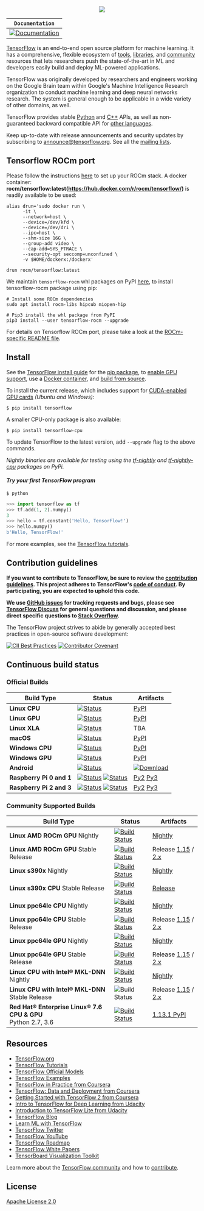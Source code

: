 <div align="center">
  <img src="https://www.tensorflow.org/images/tf_logo_social.png">
</div>

**`Documentation`** |
------------------- |
[![Documentation](https://img.shields.io/badge/api-reference-blue.svg)](https://www.tensorflow.org/api_docs/) |

[TensorFlow](https://www.tensorflow.org/) is an end-to-end open source platform
for machine learning. It has a comprehensive, flexible ecosystem of
[tools](https://www.tensorflow.org/resources/tools),
[libraries](https://www.tensorflow.org/resources/libraries-extensions), and
[community](https://www.tensorflow.org/community) resources that lets
researchers push the state-of-the-art in ML and developers easily build and
deploy ML-powered applications.

TensorFlow was originally developed by researchers and engineers working on the
Google Brain team within Google's Machine Intelligence Research organization to
conduct machine learning and deep neural networks research. The system is
general enough to be applicable in a wide variety of other domains, as well.

TensorFlow provides stable [Python](https://www.tensorflow.org/api_docs/python)
and [C++](https://www.tensorflow.org/api_docs/cc) APIs, as well as
non-guaranteed backward compatible API for
[other languages](https://www.tensorflow.org/api_docs).

Keep up-to-date with release announcements and security updates by subscribing
to
[announce@tensorflow.org](https://groups.google.com/a/tensorflow.org/forum/#!forum/announce).
See all the [mailing lists](https://www.tensorflow.org/community/forums).

## Tensorflow ROCm port

Please follow the instructions [here](https://github.com/RadeonOpenCompute/ROCm-docker/blob/master/quick-start.md) to set up your ROCm stack.
A docker container: **rocm/tensorflow:latest(https://hub.docker.com/r/rocm/tensorflow/)** is readily available to be used:
```
alias drun='sudo docker run \
      -it \
      --network=host \
      --device=/dev/kfd \
      --device=/dev/dri \
      --ipc=host \
      --shm-size 16G \
      --group-add video \
      --cap-add=SYS_PTRACE \
      --security-opt seccomp=unconfined \
      -v $HOME/dockerx:/dockerx'

drun rocm/tensorflow:latest
```


We maintain `tensorflow-rocm` whl packages on PyPI [here](https://pypi.org/project/tensorflow-rocm), to install tensorflow-rocm package using pip:
```
# Install some ROCm dependencies
sudo apt install rocm-libs hipcub miopen-hip

# Pip3 install the whl package from PyPI
pip3 install --user tensorflow-rocm --upgrade
```
For details on Tensorflow ROCm port, please take a look at the [ROCm-specific README file](README.ROCm.md).

## Install

See the [TensorFlow install guide](https://www.tensorflow.org/install) for the
[pip package](https://www.tensorflow.org/install/pip), to
[enable GPU support](https://www.tensorflow.org/install/gpu), use a
[Docker container](https://www.tensorflow.org/install/docker), and
[build from source](https://www.tensorflow.org/install/source).

To install the current release, which includes support for
[CUDA-enabled GPU cards](https://www.tensorflow.org/install/gpu) *(Ubuntu and
Windows)*:

```
$ pip install tensorflow
```

A smaller CPU-only package is also available:

```
$ pip install tensorflow-cpu
```

To update TensorFlow to the latest version, add `--upgrade` flag to the above
commands.

*Nightly binaries are available for testing using the
[tf-nightly](https://pypi.python.org/pypi/tf-nightly) and
[tf-nightly-cpu](https://pypi.python.org/pypi/tf-nightly-cpu) packages on PyPi.*

#### *Try your first TensorFlow program*

```shell
$ python
```

```python
>>> import tensorflow as tf
>>> tf.add(1, 2).numpy()
3
>>> hello = tf.constant('Hello, TensorFlow!')
>>> hello.numpy()
b'Hello, TensorFlow!'
```

For more examples, see the
[TensorFlow tutorials](https://www.tensorflow.org/tutorials/).

## Contribution guidelines

**If you want to contribute to TensorFlow, be sure to review the
[contribution guidelines](CONTRIBUTING.md). This project adheres to TensorFlow's
[code of conduct](CODE_OF_CONDUCT.md). By participating, you are expected to
uphold this code.**

**We use [GitHub issues](https://github.com/tensorflow/tensorflow/issues) for
tracking requests and bugs, please see
[TensorFlow Discuss](https://groups.google.com/a/tensorflow.org/forum/#!forum/discuss)
for general questions and discussion, and please direct specific questions to
[Stack Overflow](https://stackoverflow.com/questions/tagged/tensorflow).**

The TensorFlow project strives to abide by generally accepted best practices in
open-source software development:

[![CII Best Practices](https://bestpractices.coreinfrastructure.org/projects/1486/badge)](https://bestpractices.coreinfrastructure.org/projects/1486)
[![Contributor Covenant](https://img.shields.io/badge/Contributor%20Covenant-v1.4%20adopted-ff69b4.svg)](CODE_OF_CONDUCT.md)

## Continuous build status

### Official Builds

Build Type               | Status                                                                                                                                                                                                                                                                                                                                        | Artifacts
------------------------ | --------------------------------------------------------------------------------------------------------------------------------------------------------------------------------------------------------------------------------------------------------------------------------------------------------------------------------------------- | ---------
**Linux CPU**            | [![Status](https://storage.googleapis.com/tensorflow-kokoro-build-badges/ubuntu-cc.svg)](https://storage.googleapis.com/tensorflow-kokoro-build-badges/ubuntu-cc.html)                                                                                                                                                                        | [PyPI](https://pypi.org/project/tf-nightly/)
**Linux GPU**            | [![Status](https://storage.googleapis.com/tensorflow-kokoro-build-badges/ubuntu-gpu-py3.svg)](https://storage.googleapis.com/tensorflow-kokoro-build-badges/ubuntu-gpu-py3.html)                                                                                                                                                              | [PyPI](https://pypi.org/project/tf-nightly-gpu/)
**Linux XLA**            | [![Status](https://storage.googleapis.com/tensorflow-kokoro-build-badges/ubuntu-xla.svg)](https://storage.googleapis.com/tensorflow-kokoro-build-badges/ubuntu-xla.html)                                                                                                                                                                      | TBA
**macOS**                | [![Status](https://storage.googleapis.com/tensorflow-kokoro-build-badges/macos-py2-cc.svg)](https://storage.googleapis.com/tensorflow-kokoro-build-badges/macos-py2-cc.html)                                                                                                                                                                  | [PyPI](https://pypi.org/project/tf-nightly/)
**Windows CPU**          | [![Status](https://storage.googleapis.com/tensorflow-kokoro-build-badges/windows-cpu.svg)](https://storage.googleapis.com/tensorflow-kokoro-build-badges/windows-cpu.html)                                                                                                                                                                    | [PyPI](https://pypi.org/project/tf-nightly/)
**Windows GPU**          | [![Status](https://storage.googleapis.com/tensorflow-kokoro-build-badges/windows-gpu.svg)](https://storage.googleapis.com/tensorflow-kokoro-build-badges/windows-gpu.html)                                                                                                                                                                    | [PyPI](https://pypi.org/project/tf-nightly-gpu/)
**Android**              | [![Status](https://storage.googleapis.com/tensorflow-kokoro-build-badges/android.svg)](https://storage.googleapis.com/tensorflow-kokoro-build-badges/android.html)                                                                                                                                                                            | [![Download](https://api.bintray.com/packages/google/tensorflow/tensorflow/images/download.svg)](https://bintray.com/google/tensorflow/tensorflow/_latestVersion)
**Raspberry Pi 0 and 1** | [![Status](https://storage.googleapis.com/tensorflow-kokoro-build-badges/rpi01-py2.svg)](https://storage.googleapis.com/tensorflow-kokoro-build-badges/rpi01-py2.html) [![Status](https://storage.googleapis.com/tensorflow-kokoro-build-badges/rpi01-py3.svg)](https://storage.googleapis.com/tensorflow-kokoro-build-badges/rpi01-py3.html) | [Py2](https://storage.googleapis.com/tensorflow-nightly/tensorflow-1.10.0-cp27-none-linux_armv6l.whl) [Py3](https://storage.googleapis.com/tensorflow-nightly/tensorflow-1.10.0-cp34-none-linux_armv6l.whl)
**Raspberry Pi 2 and 3** | [![Status](https://storage.googleapis.com/tensorflow-kokoro-build-badges/rpi23-py2.svg)](https://storage.googleapis.com/tensorflow-kokoro-build-badges/rpi23-py2.html) [![Status](https://storage.googleapis.com/tensorflow-kokoro-build-badges/rpi23-py3.svg)](https://storage.googleapis.com/tensorflow-kokoro-build-badges/rpi23-py3.html) | [Py2](https://storage.googleapis.com/tensorflow-nightly/tensorflow-1.10.0-cp27-none-linux_armv7l.whl) [Py3](https://storage.googleapis.com/tensorflow-nightly/tensorflow-1.10.0-cp34-none-linux_armv7l.whl)

### Community Supported Builds

Build Type                                                        | Status                                                                                                                                                                                        | Artifacts
----------------------------------------------------------------- | --------------------------------------------------------------------------------------------------------------------------------------------------------------------------------------------- | ---------
**Linux AMD ROCm GPU** Nightly                                    | [![Build Status](http://ml-ci.amd.com:21096/job/tensorflow-rocm-nightly/badge/icon)](http://ml-ci.amd.com:21096/job/tensorflow-rocm-nightly)                                                  | [Nightly](http://ml-ci.amd.com:21096/job/tensorflow-rocm-nightly/lastSuccessfulBuild/)
**Linux AMD ROCm GPU** Stable Release                             | [![Build Status](http://ml-ci.amd.com:21096/job/tensorflow-rocm-release/badge/icon)](http://ml-ci.amd.com:21096/job/tensorflow-rocm-release/)                                                 | Release [1.15](http://ml-ci.amd.com:21096/job/tensorflow-rocm-release/lastSuccessfulBuild/) / [2.x](http://ml-ci.amd.com:21096/job/tensorflow-rocm-v2-release/lastSuccessfulBuild/)
**Linux s390x** Nightly                                           | [![Build Status](http://ibmz-ci.osuosl.org/job/TensorFlow_IBMZ_CI/badge/icon)](http://ibmz-ci.osuosl.org/job/TensorFlow_IBMZ_CI/)                                                             | [Nightly](http://ibmz-ci.osuosl.org/job/TensorFlow_IBMZ_CI/)
**Linux s390x CPU** Stable Release                                | [![Build Status](http://ibmz-ci.osuosl.org/job/TensorFlow_IBMZ_Release_Build/badge/icon)](https://ibmz-ci.osuosl.org/job/TensorFlow_IBMZ_Release_Build/)                                      | [Release](https://ibmz-ci.osuosl.org/job/TensorFlow_IBMZ_Release_Build/)
**Linux ppc64le CPU** Nightly                                     | [![Build Status](https://powerci.osuosl.org/job/TensorFlow_PPC64LE_CPU_Build/badge/icon)](https://powerci.osuosl.org/job/TensorFlow_PPC64LE_CPU_Build/)                                       | [Nightly](https://powerci.osuosl.org/job/TensorFlow_PPC64LE_CPU_Nightly_Artifact/)
**Linux ppc64le CPU** Stable Release                              | [![Build Status](https://powerci.osuosl.org/job/TensorFlow_PPC64LE_CPU_Release_Build/badge/icon)](https://powerci.osuosl.org/job/TensorFlow_PPC64LE_CPU_Release_Build/)                       | Release [1.15](https://powerci.osuosl.org/job/TensorFlow_PPC64LE_CPU_Release_Build/) / [2.x](https://powerci.osuosl.org/job/TensorFlow2_PPC64LE_CPU_Release_Build/)
**Linux ppc64le GPU** Nightly                                     | [![Build Status](https://powerci.osuosl.org/job/TensorFlow_PPC64LE_GPU_Build/badge/icon)](https://powerci.osuosl.org/job/TensorFlow_PPC64LE_GPU_Build/)                                       | [Nightly](https://powerci.osuosl.org/job/TensorFlow_PPC64LE_GPU_Nightly_Artifact/)
**Linux ppc64le GPU** Stable Release                              | [![Build Status](https://powerci.osuosl.org/job/TensorFlow_PPC64LE_GPU_Release_Build/badge/icon)](https://powerci.osuosl.org/job/TensorFlow_PPC64LE_GPU_Release_Build/)                       | Release [1.15](https://powerci.osuosl.org/job/TensorFlow_PPC64LE_GPU_Release_Build/) / [2.x](https://powerci.osuosl.org/job/TensorFlow2_PPC64LE_GPU_Release_Build/)
**Linux CPU with Intel® MKL-DNN** Nightly                         | [![Build Status](https://tensorflow-ci.intel.com/job/tensorflow-mkl-build-whl-nightly/badge/icon)](https://tensorflow-ci.intel.com/job/tensorflow-mkl-build-whl-nightly/)                     | [Nightly](https://tensorflow-ci.intel.com/job/tensorflow-mkl-build-whl-nightly/)
**Linux CPU with Intel® MKL-DNN** Stable Release                  | ![Build Status](https://tensorflow-ci.intel.com/job/tensorflow-mkl-build-release-whl/badge/icon)                                                                                              | Release [1.15](https://pypi.org/project/intel-tensorflow/1.15.0/) / [2.x](https://pypi.org/project/intel-tensorflow/)
**Red Hat® Enterprise Linux® 7.6 CPU & GPU** <br> Python 2.7, 3.6 | [![Build Status](https://jenkins-tensorflow.apps.ci.centos.org/buildStatus/icon?job=tensorflow-rhel7-3.6&build=2)](https://jenkins-tensorflow.apps.ci.centos.org/job/tensorflow-rhel7-3.6/2/) | [1.13.1 PyPI](https://tensorflow.pypi.thoth-station.ninja/index/)

## Resources

*   [TensorFlow.org](https://www.tensorflow.org)
*   [TensorFlow Tutorials](https://www.tensorflow.org/tutorials/)
*   [TensorFlow Official Models](https://github.com/tensorflow/models/tree/master/official)
*   [TensorFlow Examples](https://github.com/tensorflow/examples)
*   [TensorFlow in Practice from Coursera](https://www.coursera.org/specializations/tensorflow-in-practice)
*   [TensorFlow: Data and Deployment from Coursera](https://www.coursera.org/specializations/tensorflow-data-and-deployment)
*   [Getting Started with TensorFlow 2 from Coursera](https://www.coursera.org/learn/getting-started-with-tensor-flow2)
*   [Intro to TensorFlow for Deep Learning from Udacity](https://www.udacity.com/course/intro-to-tensorflow-for-deep-learning--ud187)
*   [Introduction to TensorFlow Lite from Udacity](https://www.udacity.com/course/intro-to-tensorflow-lite--ud190)
*   [TensorFlow Blog](https://blog.tensorflow.org)
*   [Learn ML with TensorFlow](https://www.tensorflow.org/resources/learn-ml)
*   [TensorFlow Twitter](https://twitter.com/tensorflow)
*   [TensorFlow YouTube](https://www.youtube.com/channel/UC0rqucBdTuFTjJiefW5t-IQ)
*   [TensorFlow Roadmap](https://www.tensorflow.org/community/roadmap)
*   [TensorFlow White Papers](https://www.tensorflow.org/about/bib)
*   [TensorBoard Visualization Toolkit](https://github.com/tensorflow/tensorboard)

Learn more about the
[TensorFlow community](https://www.tensorflow.org/community) and how to
[contribute](https://www.tensorflow.org/community/contribute).

## License

[Apache License 2.0](LICENSE)
